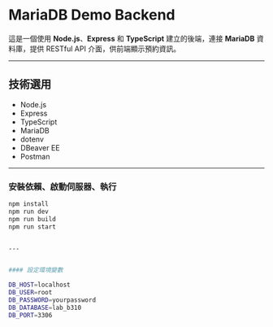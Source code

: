 # MariaDB Demo Backend

這是一個使用 **Node.js**、**Express** 和 **TypeScript** 建立的後端，連接 **MariaDB** 資料庫，提供 RESTful API 介面，供前端顯示預約資訊。

---

## 技術選用
- Node.js
- Express
- TypeScript
- MariaDB
- dotenv
- DBeaver EE
- Postman

---

###  安裝依賴、啟動伺服器、執行

```bash
npm install
npm run dev
npm run build
npm run start


---


#### 設定環境變數

DB_HOST=localhost
DB_USER=root
DB_PASSWORD=yourpassword
DB_DATABASE=lab_b310
DB_PORT=3306



